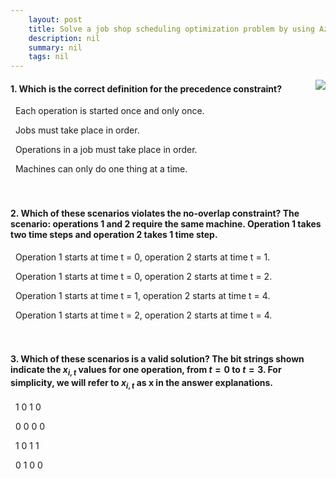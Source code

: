 ```yaml
---
    layout: post
    title: Solve a job shop scheduling optimization problem by using Azure Quantum 
    description: nil
    summary: nil
    tags: nil
---
```



 <a target="_blank" href="https://docs.microsoft.com/en-us/learn/modules/solve-job-shop-optimization-azure-quantum/11-knowledge-check/"><i class="fas fa-external-link-alt"></i> </a>
 <img align="right" src="https://docs.microsoft.com/en-us/learn/achievements/quantum/solve-job-shop-optimization-azure-quantum.svg">
####  1. Which is the correct definition for the precedence constraint?


<i class='far fa-square'></i> &nbsp;&nbsp;Each operation is started once and only once.

<i class='far fa-square'></i> &nbsp;&nbsp;Jobs must take place in order.

<i class='fas fa-check-square' style='color: Dodgerblue;'></i> &nbsp;&nbsp;Operations in a job must take place in order.

<i class='far fa-square'></i> &nbsp;&nbsp;Machines can only do one thing at a time.
<br />
<br />
<br />

####  2. Which of these scenarios violates the no-overlap constraint? The scenario: operations 1 and 2 require the same machine. Operation 1 takes two time steps and operation 2 takes 1 time step.


<i class='fas fa-check-square' style='color: Dodgerblue;'></i> &nbsp;&nbsp;Operation 1 starts at time t = 0, operation 2 starts at time t = 1.

<i class='far fa-square'></i> &nbsp;&nbsp;Operation 1 starts at time t = 0, operation 2 starts at time t = 2.

<i class='far fa-square'></i> &nbsp;&nbsp;Operation 1 starts at time t = 1, operation 2 starts at time t = 4.

<i class='far fa-square'></i> &nbsp;&nbsp;Operation 1 starts at time t = 2, operation 2 starts at time t = 4.
<br />
<br />
<br />

####  3. Which of these scenarios is a valid solution? The bit strings shown indicate the $x_{i,t}$ values for one operation, from $t = 0$ to $t = 3$. For simplicity, we will refer to $x_{i,t}$ as x in the answer explanations.


<i class='far fa-square'></i> &nbsp;&nbsp;1 0 1 0

<i class='far fa-square'></i> &nbsp;&nbsp;0 0 0 0

<i class='far fa-square'></i> &nbsp;&nbsp;1 0 1 1

<i class='fas fa-check-square' style='color: Dodgerblue;'></i> &nbsp;&nbsp;0 1 0 0
<br />
<br />
<br />
